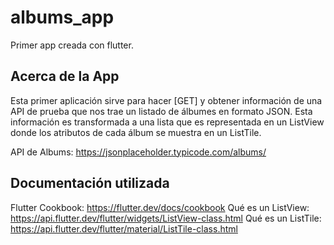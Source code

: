 # albums_app

Primer app creada con flutter.

## Acerca de la App

Esta primer aplicación sirve para hacer [GET] y obtener información de una API de prueba que nos trae un listado de álbumes en formato JSON. Esta información es transformada a una lista que es representada en un ListView donde los atributos de cada álbum se muestra en un ListTile.

API de Albums: https://jsonplaceholder.typicode.com/albums/

## Documentación utilizada
Flutter Cookbook: https://flutter.dev/docs/cookbook
Qué es un ListView: https://api.flutter.dev/flutter/widgets/ListView-class.html
Qué es un ListTile: https://api.flutter.dev/flutter/material/ListTile-class.html

